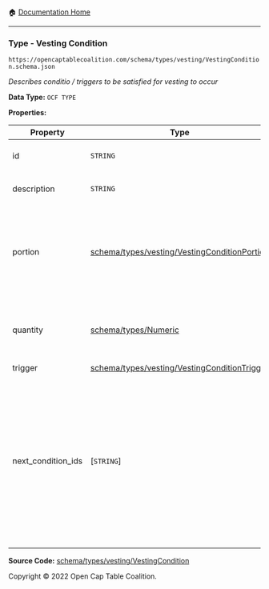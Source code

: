 :house: [Documentation Home](/README.md)

---

### Type - Vesting Condition

`https://opencaptablecoalition.com/schema/types/vesting/VestingCondition.schema.json`

_Describes conditio / triggers to be satisfied for vesting to occur_

**Data Type:** `OCF TYPE`

**Properties:**

| Property           | Type                                                                                                  | Description                                                                                                                                                                                                                                       | Required   |
| ------------------ | ----------------------------------------------------------------------------------------------------- | ------------------------------------------------------------------------------------------------------------------------------------------------------------------------------------------------------------------------------------------------- | ---------- |
| id                 | `STRING`                                                                                              | Reference identifier for the condition                                                                                                                                                                                                            | `REQUIRED` |
| description        | `STRING`                                                                                              | Detailed description of the condition                                                                                                                                                                                                             | -          |
| portion            | [schema/types/vesting/VestingConditionPortion](/docs/schema/types/vesting/VestingConditionPortion.md) | If specified, the fractional part of the whole security that is vested, e.g. 25:100 for 25%. Use `quantity` for a fixed vesting amount.                                                                                                           | -          |
| quantity           | [schema/types/Numeric](/docs/schema/types/Numeric.md)                                                 | If specified, the fixed amount of the whole security to vest, e.g. 10000 shares                                                                                                                                                                   | -          |
| trigger            | [schema/types/vesting/VestingConditionTrigger](/docs/schema/types/vesting/VestingConditionTrigger.md) | ...                                                                                                                                                                                                                                               | -          |
| next_condition_ids | [`STRING`]                                                                                            | List of ALL VestingCondition IDs that can trigger after this one. If there are none, use an empty array.</br>Conditions should be in priority order, so if two conditions are met simultaneously the first one in the array will take precedence. | `REQUIRED` |

**Source Code:** [schema/types/vesting/VestingCondition](/schema/types/vesting/VestingCondition.schema.json)

Copyright © 2022 Open Cap Table Coalition.
